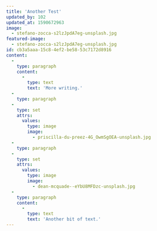 ```yaml
---
title: 'Another Test'
updated_by: 102
updated_at: 1590672963
image:
  - stefano-zocca-s2lzJpdA7eg-unsplash.jpg
featured-image:
  - stefano-zocca-s2lzJpdA7eg-unsplash.jpg
id: cb3a5aaa-15c8-4ef2-be58-53c7172d8916
content:
  -
    type: paragraph
    content:
      -
        type: text
        text: 'More writing.'
  -
    type: paragraph
  -
    type: set
    attrs:
      values:
        type: image
        image:
          - priscilla-du-preez-4G_OwmSgOEA-unsplash.jpg
  -
    type: paragraph
  -
    type: set
    attrs:
      values:
        type: image
        image:
          - dean-mcquade--eYbU8MFDzc-unsplash.jpg
  -
    type: paragraph
    content:
      -
        type: text
        text: 'Another bit of text.'
---
```

